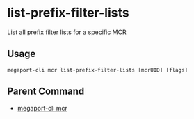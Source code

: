 # list-prefix-filter-lists

List all prefix filter lists for a specific MCR



## Usage

```
megaport-cli mcr list-prefix-filter-lists [mcrUID] [flags]
```



## Parent Command

* [megaport-cli mcr](megaport-cli_mcr.md)







